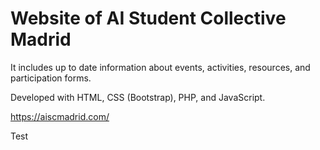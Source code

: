 # Website of AI Student Collective Madrid
It includes up to date information about events, activities, resources, and participation forms.

Developed with HTML, CSS (Bootstrap), PHP, and JavaScript.

https://aiscmadrid.com/

Test
